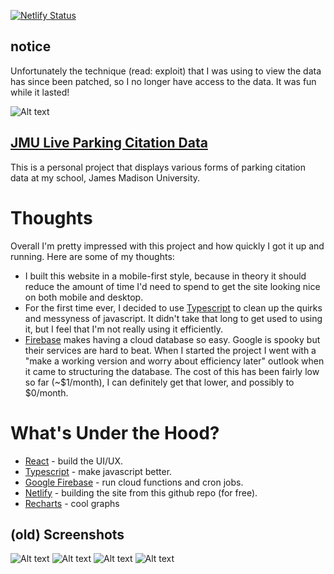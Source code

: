 [![Netlify Status](https://api.netlify.com/api/v1/badges/00047765-8e6d-4bb2-adf0-ef9816c4ece5/deploy-status)](https://app.netlify.com/sites/jmucitations/deploys)

## notice
Unfortunately the technique (read: exploit) that I was using to view the data has since been patched, so I no longer have access to the data. It was fun while it lasted!

![Alt text](git_assets/demo_small.png?raw=true "Title")


## [JMU Live Parking Citation Data](https://jmucitations.netlify.com/)
This is a personal project that displays various forms of parking citation data at my school, James Madison University. 

# Thoughts
Overall I'm pretty impressed with this project and how quickly I got it up and running. Here are some of my thoughts:
 - I built this website in a mobile-first style, because in theory it should reduce the amount of time I'd need to spend to get the site looking nice on both mobile and desktop.
 - For the first time ever, I decided to use [Typescript](https://www.typescriptlang.org/) to clean up the quirks and messyness of javascript. It didn't take that long to get used to using it, but I feel that I'm not really using it efficiently.
 - [Firebase](https://firebase.google.com/) makes having a cloud database so easy. Google is spooky but their services are hard to beat. When I started the project I went with a "make a working version and worry about efficiency later" outlook when it came to structuring the database. The cost of this has been fairly low so far (~$1/month), I can definitely get that lower, and possibly to $0/month.

 
# What's Under the Hood?
 - [React](https://reactjs.org/) - build the UI/UX.
 - [Typescript](https://www.typescriptlang.org/) - make javascript better.
 - [Google Firebase](https://firebase.google.com/) - run cloud functions and cron jobs.
 - [Netlify](https://www.netlify.com/) - building the site from this github repo (for free).
 - [Recharts](http://recharts.org) - cool graphs
 
 
 ## (old) Screenshots
 ![Alt text](git_assets/demo1.png?raw=true "Title")
 ![Alt text](git_assets/demo2.png?raw=true "Title")
 ![Alt text](git_assets/demo3.png?raw=true "Title")
 ![Alt text](git_assets/demo4.png?raw=true "Title")
